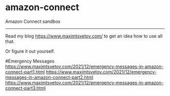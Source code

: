 # amazon-connect
Amazon Connect sandbox

***********************
Read my blog https://www.maximtsvetov.com/ to get an idea how to use all that.  

Or figure it out yourself. 


#Emergency Messages 
https://www.maximtsvetov.com/2021/12/emergency-messages-in-amazon-connect-part1.html
https://www.maximtsvetov.com/2021/12/emergency-messages-in-amazon-connect-part2.html
https://www.maximtsvetov.com/2021/12/emergency-messages-in-amazon-connect-part3.html
